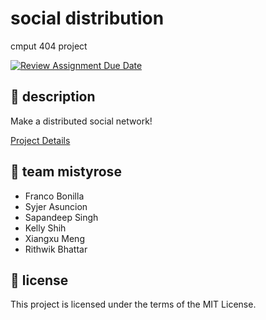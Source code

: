 **social distribution**
===================================
cmput 404 project

[![Review Assignment Due Date](https://classroom.github.com/assets/deadline-readme-button-22041afd0340ce965d47ae6ef1cefeee28c7c493a6346c4f15d667ab976d596c.svg)](https://classroom.github.com/a/zUKWOP3z)

## 📜 description

Make a distributed social network!

[Project Details](https://uofa-cmput404.github.io/general/project.html)

## 🌸 team mistyrose

* Franco Bonilla
* Syjer Asuncion
* Sapandeep Singh
* Kelly Shih
* Xiangxu Meng
* Rithwik Bhattar

## 📃 license

This project is licensed under the terms of the MIT License.
